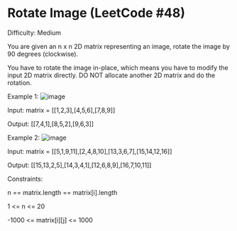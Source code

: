 # Rotate Image (LeetCode #48)

Difficulty: Medium


You are given an n x n 2D matrix representing an image, rotate the image by 90 degrees (clockwise).

You have to rotate the image in-place, which means you have to modify the input 2D matrix directly. DO NOT allocate another 2D matrix and do the rotation.

 

Example 1:
![image](https://github.com/user-attachments/assets/681e4e89-1461-4894-96c5-85b141874ec1)


Input: matrix = [[1,2,3],[4,5,6],[7,8,9]]

Output: [[7,4,1],[8,5,2],[9,6,3]]


Example 2:
![image](https://github.com/user-attachments/assets/395fa647-6678-483d-aff7-e440da0b4aac)


Input: matrix = [[5,1,9,11],[2,4,8,10],[13,3,6,7],[15,14,12,16]]

Output: [[15,13,2,5],[14,3,4,1],[12,6,8,9],[16,7,10,11]]
 

Constraints:

n == matrix.length == matrix[i].length

1 <= n <= 20

-1000 <= matrix[i][j] <= 1000
